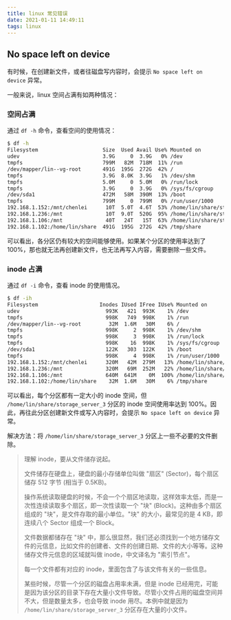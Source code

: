 ```yaml
---
title: linux 常见错误
date: 2021-01-11 14:49:11
tags: linux
---
```


## No space left on device

有时候，在创建新文件，或者往磁盘写内容时，会提示 `No space left on device` 异常。

一般来说，linux 空间占满有如两种情况：

### 空间占满

通过 `df -h` 命令，查看空间的使用情况：

```sh
$ df -h
Filesystem                     Size  Used Avail Use% Mounted on
udev                           3.9G     0  3.9G   0% /dev
tmpfs                          799M   82M  718M  11% /run
/dev/mapper/lin--vg-root       491G  195G  272G  42% /
tmpfs                          3.9G  8.0K  3.9G   1% /dev/shm
tmpfs                          5.0M     0  5.0M   0% /run/lock
tmpfs                          3.9G     0  3.9G   0% /sys/fs/cgroup
/dev/sda1                      472M   58M  390M  13% /boot
tmpfs                          799M     0  799M   0% /run/user/1000
192.168.1.152:/mnt/chenlei      10T  5.0T  4.6T  53% /home/lin/share/storage_server_1
192.168.1.236:/mnt              10T  9.0T  520G  95% /home/lin/share/storage_server_2
192.168.1.106:/mnt              40T   24T   15T  63% /home/lin/share/storage_server_3
192.168.1.102:/home/lin/share  491G  195G  272G  42% /tmp/share
```

可以看出，各分区仍有较大的空间能够使用。如果某个分区的使用率达到了 100%，那也就无法再创建新文件，也无法再写入内容，需要删除一些文件。

### inode 占满

通过 `df -i` 命令，查看 inode 的使用情况。

```sh
$ df -ih
Filesystem                    Inodes IUsed IFree IUse% Mounted on
udev                            993K   421  993K    1% /dev
tmpfs                           998K   749  998K    1% /run
/dev/mapper/lin--vg-root         32M  1.6M   30M    6% /
tmpfs                           998K     2  998K    1% /dev/shm
tmpfs                           998K     3  998K    1% /run/lock
tmpfs                           998K    16  998K    1% /sys/fs/cgroup
/dev/sda1                       122K   303  122K    1% /boot
tmpfs                           998K     4  998K    1% /run/user/1000
192.168.1.152:/mnt/chenlei      320M   42M  279M   13% /home/lin/share/storage_server_1
192.168.1.236:/mnt              320M   69M  252M   22% /home/lin/share/storage_server_2
192.168.1.106:/mnt              640M  641M    0M  100% /home/lin/share/storage_server_3
192.168.1.102:/home/lin/share    32M  1.6M   30M    6% /tmp/share
```

可以看出，每个分区都有一定大小的 inode 空间，但 `/home/lin/share/storage_server_3` 分区的 inode 空间使用率达到 100%。因此，再往此分区创建新文件或写入内容时，会提示  `No space left on device` 异常。

解决方法：将 `/home/lin/share/storage_server_3` 分区上一些不必要的文件删除。

>理解 inode，要从文件储存说起。
>
>文件储存在硬盘上，硬盘的最小存储单位叫做 "扇区" (Sector)，每个扇区储存 512 字节 (相当于 0.5KB)。
>
>操作系统读取硬盘的时候，不会一个个扇区地读取，这样效率太低，而是一次性连续读取多个扇区，即一次性读取一个 "块" (Block)。这种由多个扇区组成的 "块"，是文件存取的最小单位。"块" 的大小，最常见的是 4 KB，即连续八个 Sector 组成一个 Block。
>
>文件数据都储存在 "块" 中，那么很显然，我们还必须找到一个地方储存文件的元信息，比如文件的创建者、文件的创建日期、文件的大小等等。这种储存文件元信息的区域就叫做 inode，中文译名为 "索引节点"。
>
>每一个文件都有对应的 inode，里面包含了与该文件有关的一些信息。
>
>某些时候，尽管一个分区的磁盘占用率未满，但是 inode 已经用完，可能是因为该分区的目录下存在大量小文件导致。尽管小文件占用的磁盘空间并不大，但是数量太多，也会导致 inode 用尽。本例中就是因为 `/home/lin/share/storage_server_3` 分区存在大量的小文件。

